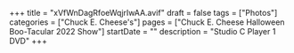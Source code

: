 +++
title = "xVfWnDagRfoeWqjrIwAA.avif"
draft = false
tags = ["Photos"]
categories = ["Chuck E. Cheese's"]
pages = ["Chuck E. Cheese Halloween Boo-Tacular 2022 Show"]
startDate = ""
description = "Studio C Player 1 DVD"
+++
